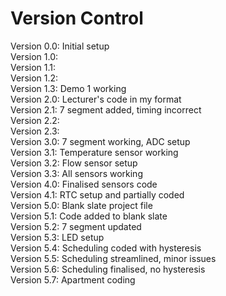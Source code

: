# Version Control

Version 0.0: Initial setup <br/> 
Version 1.0: <br/> 
Version 1.1: <br/> 
Version 1.2: <br/> 
Version 1.3: Demo 1 working <br/> 
Version 2.0: Lecturer's code in my format <br/> 
Version 2.1: 7 segment added, timing incorrect <br/> 
Version 2.2: <br/> 
Version 2.3: <br/> 
Version 3.0: 7 segment working, ADC setup <br/> 
Version 3.1: Temperature sensor working <br/> 
Version 3.2: Flow sensor setup <br/> 
Version 3.3: All sensors working <br/> 
Version 4.0: Finalised sensors code <br/> 
Version 4.1: RTC setup and partially coded <br/> 
Version 5.0: Blank slate project file <br/> 
Version 5.1: Code added to blank slate <br/> 
Version 5.2: 7 segment updated <br/> 
Version 5.3: LED setup <br/> 
Version 5.4: Scheduling coded with hysteresis <br/> 
Version 5.5: Scheduling streamlined, minor issues <br/> 
Version 5.6: Scheduling finalised, no hysteresis <br/> 
Version 5.7: Apartment coding  <br/> 
